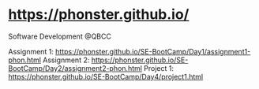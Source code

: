 # https://phonster.github.io/
 Software Development @QBCC

Assignment 1: https://phonster.github.io/SE-BootCamp/Day1/assignment1-phon.html
Assignment 2: https://phonster.github.io/SE-BootCamp/Day2/assignment2-phon.html
Project 1: https://phonster.github.io/SE-BootCamp/Day4/project1.html

